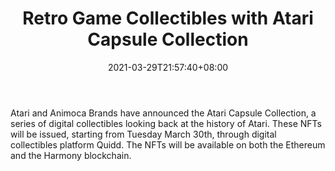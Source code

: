 ﻿---
title: "Retro Game Collectibles with Atari Capsule Collection"
date: 2021-03-29T21:57:40+08:00
lastmod: 2021-03-29T16:45:40+08:00
draft: false
authors: ["Leigh"]
description: "Atari and Animoca Brands have announced the Atari Capsule Collection, a series of digital collectibles looking back at the history of Atari. These NFTs will be issued, starting from Tuesday March 30th, through digital collectibles platform Quidd. The NFTs will be available on both the Ethereum and the Harmony blockchain."
featuredImage: "retro-game-collectibles-with-atari-capsule-collection.png"
tags: ["Virtual World","Play to Earn"]
categories: ["news"]
news: ["Virtual World"]
weight: 
lightgallery: true
pinned: false
recommend: false
recommend1: false
---

Atari and Animoca Brands have announced the Atari Capsule Collection, a series of digital collectibles looking back at the history of Atari. These NFTs will be issued, starting from Tuesday March 30th, through digital collectibles platform Quidd. The NFTs will be available on both the Ethereum and the Harmony blockchain.

<!--more-->

